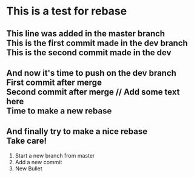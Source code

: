 # This is a test for rebase
This line was added in the master branch     
This is the first commit made in the dev branch      
This is the second commit made in the dev       
---
And now it's time to push on the dev branch     
First commit after merge       
Second commit after merge // Add some text here            
Time to make a new rebase      
---
And finally try to make a nice rebase      
Take care!      
---
1. Start a new branch from master  
2. Add a new commit   
3. New Bullet 